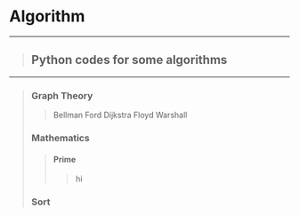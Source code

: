 # Algorithm

***
> ## Python codes for some algorithms
***
> ### Graph Theory
> > Bellman Ford
> > Dijkstra
> > Floyd Warshall
> ### Mathematics
> > #### Prime
> > > hi
> ### Sort
